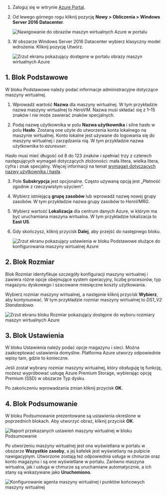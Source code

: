 1. Zaloguj się w witrynie [Azure Portal](https://portal.azure.com).

2. Od lewego górnego rogu kliknij pozycję **Nowy > Obliczenia > Windows Server 2016 Datacenter**.

    ![Nawigowanie do obrazów maszyn wirtualnych Azure w portalu](./media/virtual-machines-common-portal-create-fqdn/marketplace-new.png)

3. W obszarze Windows Server 2016 Datacenter wybierz klasyczny model wdrożenia. Kliknij pozycję Utwórz.

    ![Zrzut ekranu pokazujący dostępne w portalu obrazy maszyn wirtualnych Azure](./media/virtual-machines-common-portal-create-fqdn/deployment-classic-model.png)

## <a name="1-basics-blade"></a>1. Blok Podstawowe

W bloku Podstawowe należy podać informacje administracyjne dotyczące maszyny wirtualnej.

1. Wprowadź wartość **Nazwa** dla maszyny wirtualnej. W tym przykładzie nazwa maszyny wirtualnej to _HeroVM_. Nazwa musi składać się z 1–15 znaków i nie może zawierać znaków specjalnych.

2. Podaj nazwę użytkownika w polu **Nazwa użytkownika** i silne hasło w polu **Hasło**. Zostaną one użyte do utworzenia konta lokalnego na maszynie wirtualnej. Konto lokalne jest używane do logowania się do maszyny wirtualnej i zarządzania nią. W tym przykładzie nazwa użytkownika to _azureuser_.

 Hasło musi mieć długość od 8 do 123 znaków i spełniać trzy z czterech następujących wymagań dotyczących złożoności: mała litera, wielka litera, cyfra i znak specjalny. Więcej informacji na temat [wymagań dotyczących nazwy użytkownika i hasła](../articles/virtual-machines/virtual-machines-windows-faq.md).

3. Pole **Subskrypcja** jest opcjonalne. Często używaną opcją jest „Płatność zgodnie z rzeczywistym użyciem”.

4. Wybierz istniejącą **grupę zasobów** lub wprowadź nazwę nowej grupy zasobów. W tym przykładzie nazwa grupy zasobów to _HeroVMRG_.

5. Wybierz wartość **Lokalizacja** dla centrum danych Azure, w którym ma być uruchamiana maszyna wirtualna. W tym przykładzie lokalizacja to **East US**.

6. Gdy skończysz, kliknij przycisk **Dalej**, aby przejść do następnego bloku.

    ![Zrzut ekranu pokazujący ustawienia w bloku Podstawowe służące do konfigurowania maszyny wirtualnej Azure](./media/virtual-machines-common-portal-create-fqdn/basics-blade-classic.png)

## <a name="2-size-blade"></a>2. Blok Rozmiar

Blok Rozmiar identyfikuje szczegóły konfiguracji maszyny wirtualnej i zawiera różne opcje obejmujące system operacyjny, liczbę procesorów, typ magazynu dyskowego i szacowane miesięczne koszty użytkowania.  

Wybierz rozmiar maszyny wirtualnej, a następnie kliknij przycisk **Wybierz**, aby kontynuować. W tym przykładzie rozmiar maszyny wirtualnej to _DS1_\__V2 Standardowa_.

  ![Zrzut ekranu bloku Rozmiar pokazujący dostępne do wyboru rozmiary maszyn wirtualnych Azure](./media/virtual-machines-common-portal-create-fqdn/vm-size-classic.png)


## <a name="3-settings-blade"></a>3. Blok Ustawienia

W bloku Ustawienia należy podać opcje magazynu i sieci. Można zaakceptować ustawienia domyślne. Platforma Azure utworzy odpowiednie wpisy tam, gdzie to konieczne.

Jeśli został wybrany rozmiar maszyny wirtualnej, który obsługuję tę funkcję, możesz wypróbować usługę Azure Premium Storage, wybierając opcję Premium (SSD) w obszarze Typ dysku.

Po zakończeniu wprowadzania zmian kliknij przycisk **OK**.

## <a name="4-summary-blade"></a>4. Blok Podsumowanie

W bloku Podsumowanie prezentowane są ustawienia określone w poprzednich blokach. Aby utworzyć obraz, kliknij przycisk **OK**.

 ![Raport przekazanych ustawień maszyny wirtualnej w bloku Podsumowanie](./media/virtual-machines-common-portal-create-fqdn/summary-blade-classic.png)

Po utworzeniu maszyny wirtualnej jest ona wyświetlana w portalu w obszarze **Wszystkie zasoby**, a jej kafelek jest wyświetlany na pulpicie nawigacyjnym. Utworzone zostają też odpowiednia usługa w chmurze oraz konto magazynu i są one wyświetlane w portalu. Zarówno maszyna wirtualna, jak i usługa w chmurze są uruchamiane automatycznie, a ich stany są wskazywane jako **Uruchomiono**.

 ![Konfigurowanie agenta maszyny wirtualnej i punktów końcowych maszyny wirtualnej](./media/virtual-machines-common-portal-create-fqdn/portal-with-new-vm.png)
